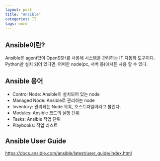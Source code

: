 ```yaml
---
layout: post
title: "Ansible"
categories: IT
tags: word
---
```


## Ansible이란?
Ansible은 agent없이 OpenSSH를 사용해 시스템을 관리하는 IT 자동화 도구이다. 
Python만 설치 되어 있다면, 어떠한 node(pc, 서버 등)에서든 사용 할 수 있다.

## Ansible 용어
- Control Node: Ansible이 설치되어 있는 node
- Managed Node: Ansible로 관리하는 node
- Inventory: 관리되는 Node 목록, 호스트파일이라고 불린다.
- Modules: Ansible 코드의 실행 단위
- Tasks: Ansible 작업 단위
- Playbooks: 작업 리스트

## Ansible User Guide
https://docs.ansible.com/ansible/latest/user_guide/index.html


